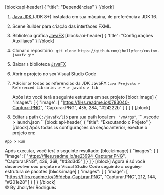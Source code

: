 [block:api-header]
{
  "title": "Dependências"
}
[/block]
1. <a href="https://www.oracle.com/br/java/technologies/javase-downloads.html">Java JDK </a> (JDK 8+) instalada em sua máquina, de preferência a JDK 16.
2. <a href="https://gluonhq.com/products/scene-builder/">Scene Builder</a> para criação das interfaces FXML.
3. Biblioteca gráfica <a href="https://gluonhq.com/products/javafx/">JavaFX</a>
[block:api-header]
{
  "title": "Configurações Auxiliares"
}
[/block]
1. Clonar o repositório ``` git clone https://github.com/jhollyferr/custom-javafx.git```
2. Baixar a biblioteca <a href="https://gluonhq.com/products/javafx/">JavaFX</a>
3. Abrir o projeto no seu Visual Studio Code
4. Adicionar todas as referências da JDK JavaFX 
   ```Java Projects > Referenced Libraries > + > javafx > lib```

   Após isto você terá a seguinte estrutura em seu projeto
[block:image]
{
  "images": [
    {
      "image": [
        "https://files.readme.io/0783040-Capturar.PNG",
        "Capturar.PNG",
        435,
        284,
        "#24222b"
      ]
    }
  ]
}
[/block]
4. Editar a path ``` C:/javafx/lib ``` para sua path local em ``` "vmArgs"```, ```.vscode > launch.json ``
[block:api-header]
{
  "title": "Executando o Projeto"
}
[/block]
Após todas as configurações da seção anterior, exectue o projeto em:

``` App > Run ```

Após executar, você terá o seguinte resultado:
[block:image]
{
  "images": [
    {
      "image": [
        "https://files.readme.io/ae23994-Capturar.PNG",
        "Capturar.PNG",
        436,
        368,
        "#d3d3d5"
      ]
    }
  ]
}
[/block]
Agora é só você desenvolver seu projeto no Visual Studio Code seguindo a seguinyr estrutura de pacotes
[block:image]
{
  "images": [
    {
      "image": [
        "https://files.readme.io/05fdeba-Capturar.PNG",
        "Capturar.PNG",
        212,
        144,
        "#201e28"
      ]
    }
  ]
}
[/block]
<br>
&copy; By Jhollyfer Rodrigues